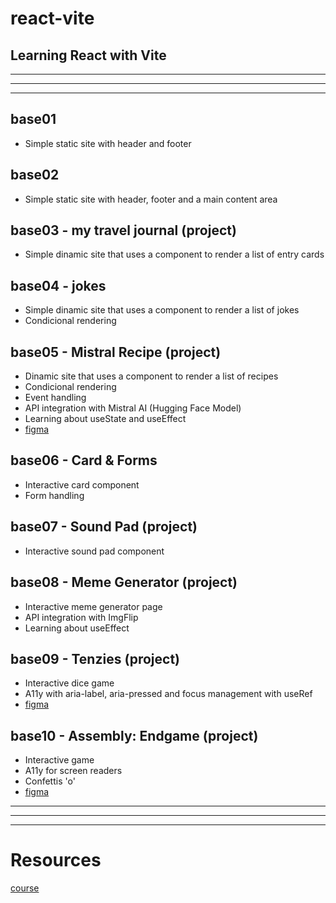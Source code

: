 # react-vite
## Learning React with Vite
---
---
---

## base01
- Simple static site with header and footer

## base02
- Simple static site with header, footer and a main content area

## base03 - my travel journal (project)
- Simple dinamic site that uses a component to render a list of entry cards

## base04 - jokes
- Simple dinamic site that uses a component to render a list of jokes
- Condicional rendering

## base05 - Mistral Recipe (project)
- Dinamic site that uses a component to render a list of recipes
- Condicional rendering
- Event handling
- API integration with Mistral AI (Hugging Face Model)
- Learning about useState and useEffect
- [figma](https://www.figma.com/design/73iyU720zWmrWgJsok5tYE/Chef-Claude?node-id=0-1&p=f&t=z5Yi0jXf9i8iheaq-0)

## base06 - Card & Forms
- Interactive card component
- Form handling

## base07 - Sound Pad (project)
- Interactive sound pad component

## base08 - Meme Generator (project)
- Interactive meme generator page
- API integration with ImgFlip
- Learning about useEffect

## base09 - Tenzies (project)
- Interactive dice game
- A11y with aria-label, aria-pressed and focus management with useRef
- [figma](https://www.figma.com/design/FqsxRUhAaXM4ezddQK0CdR/Tenzies?node-id=2-31)

## base10 - Assembly: Endgame (project)
- Interactive game
- A11y for screen readers
- Confettis 'o' 
- [figma](https://www.figma.com/design/VJNO8MeMT3E0B2twQ1HajU/Assembly%3A-Endgame?node-id=50-129&t=SjtDpKgJhFoxDle3-0)

---
---
---

# Resources

[course](https://www.youtube.com/watch?v=x4rFhThSX04)
